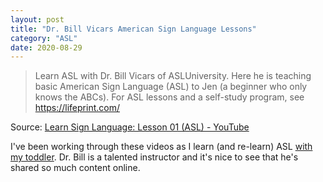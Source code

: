```yaml
---
layout: post
title: "Dr. Bill Vicars American Sign Language Lessons"
category: "ASL"
date: 2020-08-29
---
```


> Learn ASL with Dr. Bill Vicars of ASLUniversity. Here he is teaching basic American Sign Language (ASL) to Jen (a beginner who only knows the ABCs).  For ASL lessons and a self-study program, see https://lifeprint.com/

Source: [Learn Sign Language: Lesson 01 (ASL) - YouTube](https://www.youtube.com/watch?v=DaMjr4AfYA0)

I've been working through these videos as I learn (and re-learn) ASL [with my toddler](https://www.amazon.com/Sign-Your-Baby-Communicate-Infants/dp/0966836774).  Dr. Bill is a talented instructor and it's nice to see that he's shared so much content online.
